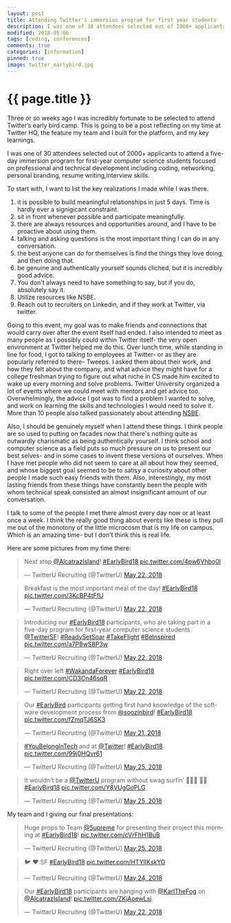 ```yaml
---
layout: post
title: Attending Twitter's immersion program for first year students
description: I was one of 30 attendees selected out of 2000+ applicants to attend a five-day immersion program for first-year computer science students focused on professional and technical development including coding, networking, personal branding, resume writing,interview skills. It was awesome!
modified: 2018-05-06
tags: [coding, conferences]
comments: true
categories: [information]
pinned: true
image: twitter_earlybird.jpg
---
```

{{ page.title }}
================

Three or so weeks ago I was incredibly fortunate to be selected to attend Twitter’s early bird camp. This is going to be a post reflecting on my time at Twitter HQ, the feature my team and I built for the platform, and my key learnings.

I was one of 30 attendees selected out of 2000+ applicants to attend a five-day immersion program for first-year computer science students focused on professional and technical development including coding, networking, personal branding, resume writing,interview skills.

To start with, I want to list the key realizations I made while I was there.

1. it is possible to build meaningful relationships in just 5 days. Time is hardly ever a signigicant constraint.
2. sit in front whenever possible and participate meaningfully.
3. there are always resources and opportunities around, and I have to be proactive about using them.
4. talking and asking questions is the most important thing I can do in any conversation.
5. the best anyone can do for themselves is find the things they love doing, and then doing that.
6. be genuine and authentically yourself sounds cliched, but it is incredibly good advice.
7. You don't always need to have something to say, but if you do, absolutely say it.
8. Utilize resources like NSBE.
9. Reach out to recruiters on Linkedin, and if they work at Twitter, via twitter.

Going to this event, my goal was to make friends and connections that would carry over after the event itself had ended. I also intended to meet as many people as I possibly could within Twitter itself- the very open environment at Twitter helped me do this. Over lunch time, while standing in line for food, I got to talking to employees at Twitter- or as they are popularly referred to there- Tweeps. I asked them about their work, and how they felt about the company, and what advice they might have for a college freshman trying to figure out what niche in CS made him excited to wake up every morning and solve problems. Twitter University organized a lot of events where we could meet with mentors and get advice too. Overwhelmingly, the advice I got was to find a problem I wanted to solve, and work on learning the skills and technologies I would need to solve it. More than 10 people also talked passionately about attending [NSBE](http://www.nsbe.org/).

Also, I should be genuinely myself when I attend these things. I think people are so used to putting on facades now that there's nothing quite as outwardly charismatic as being authentically yourself. I think school and computer science as a field puts so much pressure on us to present our best selves- and in some cases to invent these versions of ourselves. When I have met people who did not seem to care at all about how they seemed, and whose biggest goal seemed to be to satisy a curiosity about other people I made such easy friends with them. Also, interestingly, my most lasting friends from these things have constantly been the people with whom technical speak consisted an almost insignificant amount of our conversation.

I talk to some of the people I met there almost every day now or at least once a week. I think the really good thing about events like these is they pull me out of the monotony of the little microcosm that is my life on campus. Which is an amazing time- but I don't think this is real life.

Here are some pictures from my time there: 

<blockquote class="twitter-tweet" data-lang="en"><p lang="en" dir="ltr">Next stop <a href="https://twitter.com/AlcatrazIsland?ref_src=twsrc%5Etfw">@AlcatrazIsland</a>!  <a href="https://twitter.com/hashtag/EarlyBird18?src=hash&amp;ref_src=twsrc%5Etfw">#EarlyBird18</a> <a href="https://t.co/4pw6Vhbo0l">pic.twitter.com/4pw6Vhbo0l</a></p>&mdash; TwitterU Recruiting (@TwitterU) <a href="https://twitter.com/TwitterU/status/999063684444897291?ref_src=twsrc%5Etfw">May 22, 2018</a></blockquote>
<script async src="https://platform.twitter.com/widgets.js" charset="utf-8"></script>

<blockquote class="twitter-tweet" data-lang="en"><p lang="en" dir="ltr">Breakfast is the most important meal of the day! <a href="https://twitter.com/hashtag/EarlyBird18?src=hash&amp;ref_src=twsrc%5Etfw">#EarlyBird18</a> <a href="https://t.co/3KcBP4tFfU">pic.twitter.com/3KcBP4tFfU</a></p>&mdash; TwitterU Recruiting (@TwitterU) <a href="https://twitter.com/TwitterU/status/998950284180115456?ref_src=twsrc%5Etfw">May 22, 2018</a></blockquote>
<script async src="https://platform.twitter.com/widgets.js" charset="utf-8"></script>

<blockquote class="twitter-tweet" data-lang="en"><p lang="en" dir="ltr">Introducing our <a href="https://twitter.com/hashtag/EarlyBird18?src=hash&amp;ref_src=twsrc%5Etfw">#EarlyBird18</a> participants, who are taking part in a five-day program for first-year computer science students <a href="https://twitter.com/TwitterSF?ref_src=twsrc%5Etfw">@TwitterSF</a>! <a href="https://twitter.com/hashtag/ReadySetSoar?src=hash&amp;ref_src=twsrc%5Etfw">#ReadySetSoar</a> <a href="https://twitter.com/hashtag/TakeFlight?src=hash&amp;ref_src=twsrc%5Etfw">#TakeFlight</a> <a href="https://twitter.com/hashtag/BeInspired?src=hash&amp;ref_src=twsrc%5Etfw">#BeInspired</a> <a href="https://t.co/a7P8wS8P3w">pic.twitter.com/a7P8wS8P3w</a></p>&mdash; TwitterU Recruiting (@TwitterU) <a href="https://twitter.com/TwitterU/status/998715591811743746?ref_src=twsrc%5Etfw">May 22, 2018</a></blockquote>
<script async src="https://platform.twitter.com/widgets.js" charset="utf-8"></script>

<blockquote class="twitter-tweet" data-conversation="none" data-lang="en"><p lang="en" dir="ltr">Right over left <a href="https://twitter.com/hashtag/WakandaForever?src=hash&amp;ref_src=twsrc%5Etfw">#WakandaForever</a> <a href="https://twitter.com/hashtag/EarlyBird18?src=hash&amp;ref_src=twsrc%5Etfw">#EarlyBird18</a> <a href="https://t.co/CD3Cn46sqR">pic.twitter.com/CD3Cn46sqR</a></p>&mdash; TwitterU Recruiting (@TwitterU) <a href="https://twitter.com/TwitterU/status/998717596932366336?ref_src=twsrc%5Etfw">May 22, 2018</a></blockquote>
<script async src="https://platform.twitter.com/widgets.js" charset="utf-8"></script>

<blockquote class="twitter-tweet" data-lang="en"><p lang="en" dir="ltr">Our <a href="https://twitter.com/hashtag/EarlyBird?src=hash&amp;ref_src=twsrc%5Etfw">#EarlyBird</a> participants getting first hand knowledge of the software development process from <a href="https://twitter.com/soozinbird?ref_src=twsrc%5Etfw">@soozinbird</a>! <a href="https://twitter.com/hashtag/EarlyBird18?src=hash&amp;ref_src=twsrc%5Etfw">#EarlyBird18</a> <a href="https://t.co/fZmqTJ6SK3">pic.twitter.com/fZmqTJ6SK3</a></p>&mdash; TwitterU Recruiting (@TwitterU) <a href="https://twitter.com/TwitterU/status/998690252502925312?ref_src=twsrc%5Etfw">May 21, 2018</a></blockquote>
<script async src="https://platform.twitter.com/widgets.js" charset="utf-8"></script>


<blockquote class="twitter-tweet" data-lang="en"><p lang="en" dir="ltr"><a href="https://twitter.com/hashtag/YouBelongInTech?src=hash&amp;ref_src=twsrc%5Etfw">#YouBelongInTech</a> and at <a href="https://twitter.com/Twitter?ref_src=twsrc%5Etfw">@Twitter</a>! <a href="https://twitter.com/hashtag/EarlyBird18?src=hash&amp;ref_src=twsrc%5Etfw">#EarlyBird18</a> <a href="https://t.co/99j0HQvr61">pic.twitter.com/99j0HQvr61</a></p>&mdash; TwitterU Recruiting (@TwitterU) <a href="https://twitter.com/TwitterU/status/1000118282110709760?ref_src=twsrc%5Etfw">May 25, 2018</a></blockquote>
<script async src="https://platform.twitter.com/widgets.js" charset="utf-8"></script>

<blockquote class="twitter-tweet" data-lang="en"><p lang="en" dir="ltr">It wouldn’t be a <a href="https://twitter.com/TwitterU?ref_src=twsrc%5Etfw">@TwitterU</a> program without swag surfin’ 🏄🏻‍♀️ 🏄🏼 <a href="https://twitter.com/hashtag/EarlyBird18?src=hash&amp;ref_src=twsrc%5Etfw">#EarlyBird18</a> <a href="https://t.co/Y8VUgGoPLG">pic.twitter.com/Y8VUgGoPLG</a></p>&mdash; TwitterU Recruiting (@TwitterU) <a href="https://twitter.com/TwitterU/status/1000117992737271808?ref_src=twsrc%5Etfw">May 25, 2018</a></blockquote>
<script async src="https://platform.twitter.com/widgets.js" charset="utf-8"></script>

My team and I giving our final presentations:

<blockquote class="twitter-tweet" data-lang="en"><p lang="en" dir="ltr">Huge props to Team <a href="https://twitter.com/5uprEme?ref_src=twsrc%5Etfw">@5upreme</a> for presenting their project this morning at <a href="https://twitter.com/hashtag/EarlyBird18?src=hash&amp;ref_src=twsrc%5Etfw">#EarlyBird18</a>! <a href="https://t.co/cVrFhH1BuB">pic.twitter.com/cVrFhH1BuB</a></p>&mdash; TwitterU Recruiting (@TwitterU) <a href="https://twitter.com/TwitterU/status/1000085473480491008?ref_src=twsrc%5Etfw">May 25, 2018</a></blockquote>
<script async src="https://platform.twitter.com/widgets.js" charset="utf-8"></script>


<blockquote class="twitter-tweet" data-lang="en"><p lang="und" dir="ltr">🐦 ❤️ SF <a href="https://twitter.com/hashtag/EarlyBird18?src=hash&amp;ref_src=twsrc%5Etfw">#EarlyBird18</a> <a href="https://t.co/HTYlIKskYG">pic.twitter.com/HTYlIKskYG</a></p>&mdash; TwitterU Recruiting (@TwitterU) <a href="https://twitter.com/TwitterU/status/999686965451673602?ref_src=twsrc%5Etfw">May 24, 2018</a></blockquote>
<script async src="https://platform.twitter.com/widgets.js" charset="utf-8"></script>

<blockquote class="twitter-tweet" data-lang="en"><p lang="en" dir="ltr">Our <a href="https://twitter.com/hashtag/EarlyBird18?src=hash&amp;ref_src=twsrc%5Etfw">#EarlyBird18</a> participants are hanging with <a href="https://twitter.com/KarlTheFog?ref_src=twsrc%5Etfw">@KarlTheFog</a> on <a href="https://twitter.com/AlcatrazIsland?ref_src=twsrc%5Etfw">@AlcatrazIsland</a>! <a href="https://t.co/ZKjAoewLsj">pic.twitter.com/ZKjAoewLsj</a></p>&mdash; TwitterU Recruiting (@TwitterU) <a href="https://twitter.com/TwitterU/status/999071050443800577?ref_src=twsrc%5Etfw">May 22, 2018</a></blockquote>
<script async src="https://platform.twitter.com/widgets.js" charset="utf-8"></script>



